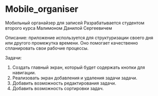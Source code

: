 # Mobile_organiser
Мобильный органайзер для записей
Разрабатывается студентом второго курса Малимоном Данилой Сергеевичем

Описание: приложение используется для структуризации своего дня или другого промежутка времени. Оно помогает качественно спланировать свои рабочие процессы.

Задачи:

1. Создать главный экран, который будет содержать кнопки для навигации.
2. Реализовать экран добавления и удаления задачи задачи.
3. Добавить возможность редактирования задачи.
4. Добавить возможность сортировки задач.

